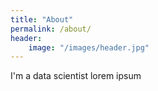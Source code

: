 ```yaml
---
title: "About"
permalink: /about/
header:
    image: "/images/header.jpg"
---
```


I'm a data scientist lorem ipsum